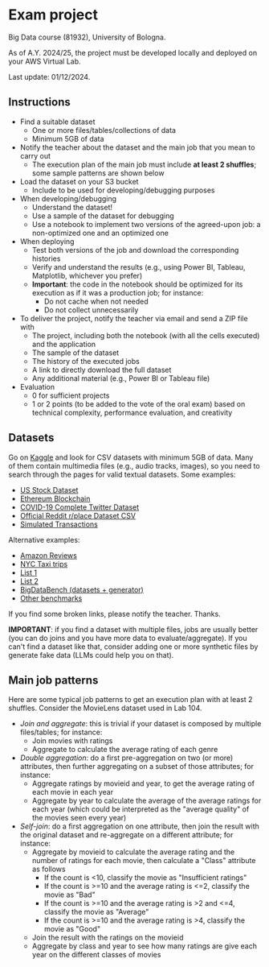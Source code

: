 # Exam project

Big Data course (81932), University of Bologna.

As of A.Y. 2024/25, the project must be developed locally and deployed on your AWS Virtual Lab.

Last update: 01/12/2024.

## Instructions

- Find a suitable dataset
    - One or more files/tables/collections of data
    - Minimum 5GB of data
- Notify the teacher about the dataset and the main job that you mean to carry out
    - The execution plan of the main job must include **at least 2 shuffles**; some sample patterns are shown below
- Load the dataset on your S3 bucket
    - Include to be used for developing/debugging purposes
- When developing/debugging
    - Understand the dataset!
    - Use a sample of the dataset for debugging
    - Use a notebook to implement two versions of the agreed-upon job: a non-optimized one and an optimized one
- When deploying
    - Test both versions of the job and download the corresponding histories 
    - Verify and understand the results (e.g., using Power BI, Tableau, Matplotlib, whichever you prefer)
    - **Important**: the code in the notebook should be optimized for its execution as if it was a production job; for instance:
        - Do not cache when not needed
        - Do not collect unnecessarily
- To deliver the project, notify the teacher via email and send a ZIP file with
    - The project, including both the notebook (with all the cells executed) and the application
    - The sample of the dataset
    - The history of the executed jobs
    - A link to directly download the full dataset
    - Any additional material (e.g., Power BI or Tableau file)
- Evaluation
    - 0 for sufficient projects
    - 1 or 2 points (to be added to the vote of the oral exam) based on technical complexity, performance evaluation, and creativity


## Datasets

Go on [Kaggle](https://www.kaggle.com/datasets?fileType=csv&sizeStart=5%2CGB) and look for CSV datasets with minimum 5GB of data. Many of them contain multimedia files (e.g., audio tracks, images), so you need to search through the pages for valid textual datasets. Some examples:

- [US Stock Dataset](https://www.kaggle.com/datasets/footballjoe789/us-stock-dataset?select=Data)
- [Ethereum Blockchain](https://www.kaggle.com/datasets/buryhuang/ethereum-blockchain)
- [COVID-19 Complete Twitter Dataset](https://www.kaggle.com/datasets/imoore/covid19-complete-twitter-dataset-daily-updates)
- [Official Reddit r/place Dataset CSV](https://www.kaggle.com/datasets/antoinecarpentier/redditrplacecsv)
- [Simulated Transactions](https://www.kaggle.com/datasets/conorsully1/simulated-transactions)

Alternative examples:

- [Amazon Reviews](https://s3.amazonaws.com/amazon-reviews-pds/readme.html)
- [NYC Taxi trips](https://www1.nyc.gov/site/tlc/about/tlc-trip-record-data.page)
- [List 1](https://www.quora.com/Where-can-I-find-large-datasets-open-to-the-public)
- [List 2](https://hadoopilluminated.com/hadoop_illuminated/Public_Bigdata_Sets.html)
- [BigDataBench (datasets + generator)](https://www.benchcouncil.org/BigDataBench/download.html#DownloadGenerator)
- [Other benchmarks](https://www.predictiveanalyticstoday.com/bigdata-benchmark-suites/)

If you find some broken links, please notify the teacher. Thanks.

**IMPORTANT**: if you find a dataset with multiple files, jobs are usually better (you can do joins and you have more data to evaluate/aggregate).
If you can't find a dataset like that, consider adding one or more synthetic files by generate fake data (LLMs could help you on that).  

## Main job patterns

Here are some typical job patterns to get an execution plan with at least 2 shuffles. Consider the MovieLens dataset used in Lab 104.

- *Join and aggregate*: this is trivial if your dataset is composed by multiple files/tables; for instance:
    - Join movies with ratings
    - Aggregate to calculate the average rating of each genre
- *Double aggregation*: do a first pre-aggregation on two (or more) attributes, then further aggregating on a subset of those attributes; for instance:
    - Aggregate ratings by movieid and year, to get the average rating of each movie in each year
    - Aggregate by year to calculate the average of the average ratings for each year (which could be interpreted as the "average quality" of the movies seen every year)
- *Self-join*: do a first aggregation on one attribute, then join the result with the original dataset and re-aggregate on a different attribute; for instance:
    - Aggregate by movieid to calculate the average rating and the number of ratings for each movie, then calculate a "Class" attribute as follows
        - If the count is <10, classify the movie as "Insufficient ratings"
        - If the count is >=10 and the average rating is <=2, classify the movie as "Bad"
        - If the count is >=10 and the average rating is >2 and <=4, classify the movie as "Average"
        - If the count is >=10 and the average rating is >4, classify the movie as "Good"
    - Join the result with the ratings on the movieid
    - Aggregate by class and year to see how many ratings are give each year on the different classes of movies